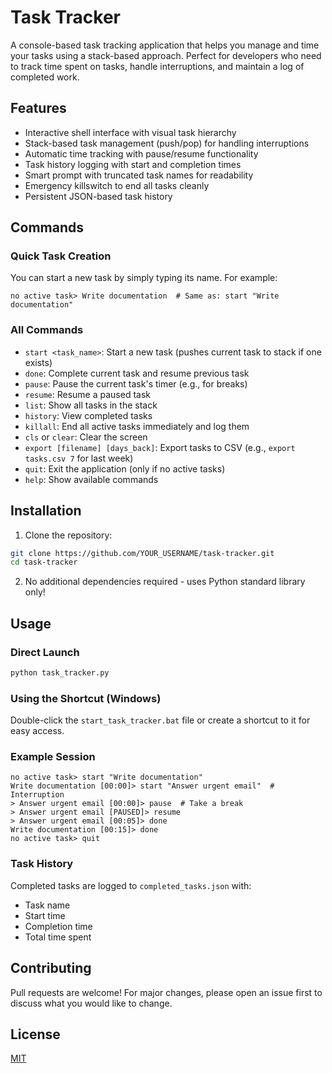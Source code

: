 # Task Tracker

A console-based task tracking application that helps you manage and time your tasks using a stack-based approach. Perfect for developers who need to track time spent on tasks, handle interruptions, and maintain a log of completed work.

## Features

- Interactive shell interface with visual task hierarchy
- Stack-based task management (push/pop) for handling interruptions
- Automatic time tracking with pause/resume functionality
- Task history logging with start and completion times
- Smart prompt with truncated task names for readability
- Emergency killswitch to end all tasks cleanly
- Persistent JSON-based task history

## Commands

### Quick Task Creation
You can start a new task by simply typing its name. For example:
```
no active task> Write documentation  # Same as: start "Write documentation"
```

### All Commands
- `start <task_name>`: Start a new task (pushes current task to stack if one exists)
- `done`: Complete current task and resume previous task
- `pause`: Pause the current task's timer (e.g., for breaks)
- `resume`: Resume a paused task
- `list`: Show all tasks in the stack
- `history`: View completed tasks
- `killall`: End all active tasks immediately and log them
- `cls` or `clear`: Clear the screen
- `export [filename] [days_back]`: Export tasks to CSV (e.g., `export tasks.csv 7` for last week)
- `quit`: Exit the application (only if no active tasks)
- `help`: Show available commands

## Installation

1. Clone the repository:
```bash
git clone https://github.com/YOUR_USERNAME/task-tracker.git
cd task-tracker
```

2. No additional dependencies required - uses Python standard library only!

## Usage

### Direct Launch
```bash
python task_tracker.py
```

### Using the Shortcut (Windows)
Double-click the `start_task_tracker.bat` file or create a shortcut to it for easy access.

### Example Session
```
no active task> start "Write documentation"
Write documentation [00:00]> start "Answer urgent email"  # Interruption
> Answer urgent email [00:00]> pause  # Take a break
> Answer urgent email [PAUSED]> resume
> Answer urgent email [00:05]> done
Write documentation [00:15]> done
no active task> quit
```

### Task History
Completed tasks are logged to `completed_tasks.json` with:
- Task name
- Start time
- Completion time
- Total time spent

## Contributing

Pull requests are welcome! For major changes, please open an issue first to discuss what you would like to change.

## License

[MIT](https://choosealicense.com/licenses/mit/)
